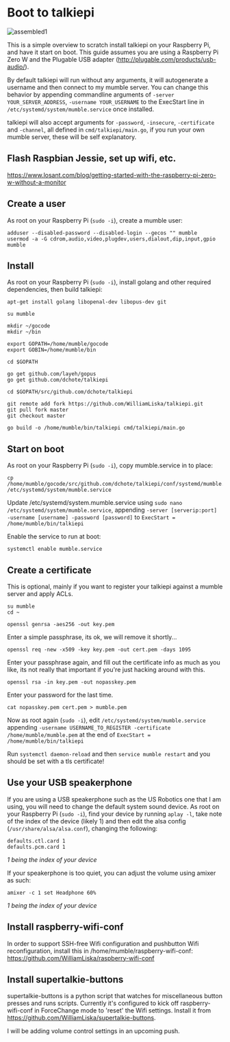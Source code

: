 # Boot to talkiepi
![assembled1](talkiepi_assembled_1.jpg "Assembled talkiepi 1")

This is a simple overview to scratch install talkiepi on your Raspberry Pi, and have it start on boot.  This guide assumes you are using a Raspberry Pi Zero W and the Plugable USB adapter (http://plugable.com/products/usb-audio/).


By default talkiepi will run without any arguments, it will autogenerate a username and then connect to my mumble server.
You can change this behavior by appending commandline arguments of `-server YOUR_SERVER_ADDRESS`, `-username YOUR_USERNAME` to the ExecStart line in `/etc/systemd/system/mumble.service` once installed.

talkiepi will also accept arguments for `-password`, `-insecure`, `-certificate` and `-channel`, all defined in `cmd/talkiepi/main.go`, if you run your own mumble server, these will be self explanatory.

## Flash Raspbian Jessie, set up wifi, etc.
https://www.losant.com/blog/getting-started-with-the-raspberry-pi-zero-w-without-a-monitor

## Create a user

As root on your Raspberry Pi (`sudo -i`), create a mumble user:
```
adduser --disabled-password --disabled-login --gecos "" mumble
usermod -a -G cdrom,audio,video,plugdev,users,dialout,dip,input,gpio mumble
```

## Install

As root on your Raspberry Pi (`sudo -i`), install golang and other required dependencies, then build talkiepi:
```
apt-get install golang libopenal-dev libopus-dev git

su mumble

mkdir ~/gocode
mkdir ~/bin

export GOPATH=/home/mumble/gocode
export GOBIN=/home/mumble/bin

cd $GOPATH

go get github.com/layeh/gopus
go get github.com/dchote/talkiepi

cd $GOPATH/src/github.com/dchote/talkiepi

git remote add fork https://github.com/WilliamLiska/talkiepi.git
git pull fork master
git checkout master

go build -o /home/mumble/bin/talkiepi cmd/talkiepi/main.go 
```


## Start on boot

As root on your Raspberry Pi (`sudo -i`), copy mumble.service in to place:
```
cp /home/mumble/gocode/src/github.com/dchote/talkiepi/conf/systemd/mumble.service /etc/systemd/system/mumble.service
```

Update /etc/systemd/system.mumble.service using `sudo nano /etc/systemd/system/mumble.service`, appending `-server [serverip:port] -username [username] -password [password]` to `ExecStart = /home/mumble/bin/talkiepi`

Enable the service to run at boot:
```
systemctl enable mumble.service
```

## Create a certificate

This is optional, mainly if you want to register your talkiepi against a mumble server and apply ACLs.
```
su mumble
cd ~

openssl genrsa -aes256 -out key.pem
```

Enter a simple passphrase, its ok, we will remove it shortly...

```
openssl req -new -x509 -key key.pem -out cert.pem -days 1095
```

Enter your passphrase again, and fill out the certificate info as much as you like, its not really that important if you're just hacking around with this.

```
openssl rsa -in key.pem -out nopasskey.pem
```

Enter your password for the last time.

```
cat nopasskey.pem cert.pem > mumble.pem
```

Now as root again (`sudo -i`), edit `/etc/systemd/system/mumble.service` appending `-username USERNAME_TO_REGISTER -certificate /home/mumble/mumble.pem` at the end of `ExecStart = /home/mumble/bin/talkiepi`

Run `systemctl daemon-reload` and then `service mumble restart` and you should be set with a tls certificate!


## Use your USB speakerphone

If you are using a USB speakerphone such as the US Robotics one that I am using, you will need to change the default system sound device.
As root on your Raspberry Pi (`sudo -i`), find your device by running `aplay -l`, take note of the index of the device (likely 1) and then edit the alsa config (`/usr/share/alsa/alsa.conf`), changing the following:
```
defaults.ctl.card 1
defaults.pcm.card 1
```
_1 being the index of your device_


If your speakerphone is too quiet, you can adjust the volume using amixer as such:
```
amixer -c 1 set Headphone 60%
```
_1 being the index of your device_

## Install raspberry-wifi-conf

In order to support SSH-free Wifi configuration and pushbutton Wifi reconfiguration, install this in /home/mumble/raspberry-wifi-conf: https://github.com/WilliamLiska/raspberry-wifi-conf

## Install supertalkie-buttons

supertalkie-buttons is a python script that watches for miscellaneous button presses and runs scripts.  Currently it's configured to kick off raspberry-wifi-conf in ForceChange mode to 'reset' the Wifi settings.  Install it from https://github.com/WilliamLiska/supertalkie-buttons.

I will be adding volume control settings in an upcoming push.
